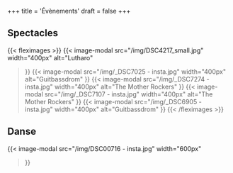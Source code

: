 +++
title = 'Évènements'
draft = false
+++

## Spectacles

{{< fleximages >}}
{{< image-modal 
    src="/img/DSC4217_small.jpg"
    width="400px" 
    alt="Lutharo"
>}}
{{< image-modal 
    src="/img/_DSC7025 - insta.jpg"
    width="400px"
    alt="Guitbassdrom"
>}}
{{< image-modal 
    src="/img/_DSC7274 - insta.jpg"
    width="400px" 
    alt="The Mother Rockers"
>}}
{{< image-modal 
    src="/img/_DSC7107 - insta.jpg"
    width="400px" 
    alt="The Mother Rockers"
>}}
{{< image-modal 
    src="/img/_DSC6905 - insta.jpg"
    width="400px"
    alt="Guitbassdrom"
>}}
{{< /fleximages >}}
## Danse
{{< image-modal 
    src="/img/DSC00716 - insta.jpg"
    width="600px" 
>}}
